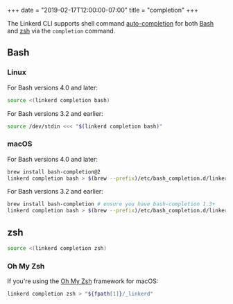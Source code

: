 +++
date = "2019-02-17T12:00:00-07:00"
title = "completion"
+++

The Linkerd CLI supports shell command
[auto-completion](https://en.wikipedia.org/wiki/Command-line_completion)
for both [Bash](#bash) and [zsh](#zsh) via the `completion` command.

## Bash

### Linux

For Bash versions 4.0 and later:

```bash
source <(linkerd completion bash)
```

For Bash versions 3.2 and earlier:

```bash
source /dev/stdin <<< "$(linkerd completion bash)"
```

### macOS

For Bash versions 4.0 and later:

```bash
brew install bash-completion@2
linkerd completion bash > $(brew --prefix)/etc/bash_completion.d/linkerd
```

For Bash versions 3.2 and earlier:

```bash
brew install bash-completion # ensure you have bash-completion 1.3+
linkerd completion bash > $(brew --prefix)/etc/bash_completion.d/linkerd
```

## zsh

```bash
source <(linkerd completion zsh)
```

### Oh My Zsh

If you're using the [Oh My Zsh](https://ohmyz.sh/) framework for macOS:

```bash
linkerd completion zsh > "${fpath[1]}/_linkerd"
```
